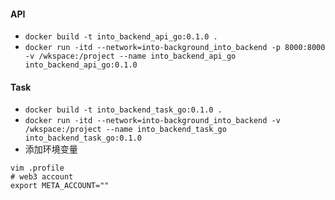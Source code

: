 #### API

- ```docker build -t into_backend_api_go:0.1.0 .```
- ```docker run -itd --network=into-background_into_backend -p 8000:8000 -v /wkspace:/project --name into_backend_api_go into_backend_api_go:0.1.0```

#### Task

- ```docker build -t into_backend_task_go:0.1.0 .```
- ```docker run -itd --network=into-background_into_backend -v /wkspace:/project --name into_backend_task_go into_backend_task_go:0.1.0```
- 添加环境变量
```shell
vim .profile
# web3 account
export META_ACCOUNT=""

```
